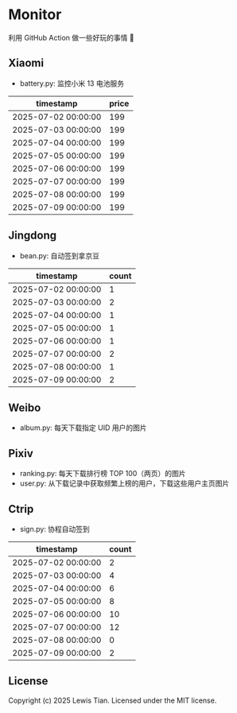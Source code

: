 # Monitor

利用 GitHub Action 做一些好玩的事情 🤣

## Xiaomi

- battery.py: 监控小米 13 电池服务

<!-- xiaomi13battery-start -->

| timestamp | price |
| --- | --- |
| 2025-07-02 00:00:00 | 199 |
| 2025-07-03 00:00:00 | 199 |
| 2025-07-04 00:00:00 | 199 |
| 2025-07-05 00:00:00 | 199 |
| 2025-07-06 00:00:00 | 199 |
| 2025-07-07 00:00:00 | 199 |
| 2025-07-08 00:00:00 | 199 |
| 2025-07-09 00:00:00 | 199 |

<!-- xiaomi13battery-end -->

## Jingdong

- bean.py: 自动签到拿京豆

<!-- jingdongbean-start -->

| timestamp | count |
| --- | --- |
| 2025-07-02 00:00:00 | 1 |
| 2025-07-03 00:00:00 | 2 |
| 2025-07-04 00:00:00 | 1 |
| 2025-07-05 00:00:00 | 1 |
| 2025-07-06 00:00:00 | 1 |
| 2025-07-07 00:00:00 | 2 |
| 2025-07-08 00:00:00 | 1 |
| 2025-07-09 00:00:00 | 2 |

<!-- jingdongbean-end -->

## Weibo

- album.py: 每天下载指定 UID 用户的图片

## Pixiv

- ranking.py: 每天下载排行榜 TOP 100（两页）的图片
- user.py: 从下载记录中获取频繁上榜的用户，下载这些用户主页图片

## Ctrip

- sign.py: 协程自动签到

<!-- ctrip_sign-start -->

| timestamp | count |
| --- | --- |
| 2025-07-02 00:00:00 | 2 |
| 2025-07-03 00:00:00 | 4 |
| 2025-07-04 00:00:00 | 6 |
| 2025-07-05 00:00:00 | 8 |
| 2025-07-06 00:00:00 | 10 |
| 2025-07-07 00:00:00 | 12 |
| 2025-07-08 00:00:00 | 0 |
| 2025-07-09 00:00:00 | 2 |

<!-- ctrip_sign-end -->

## License

Copyright (c) 2025 Lewis Tian. Licensed under the MIT license.

